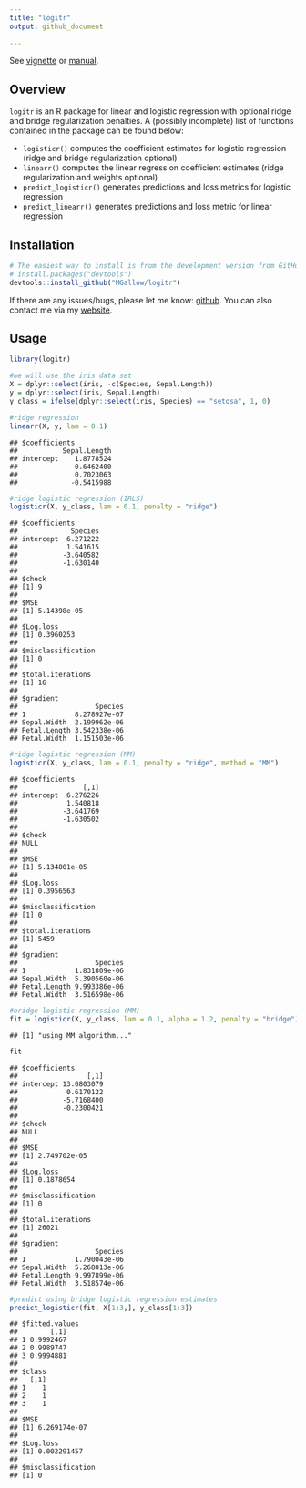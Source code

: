 ```yaml
---
title: "logitr"
output: github_document
  
---
```





See [vignette](https://htmlpreview.github.io/?https://github.com/MGallow/logitr/blob/master/Vignette.html) or [manual](https://github.com/MGallow/logitr/blob/master/logitr.pdf).

## Overview

`logitr` is an R package for linear and logistic regression with optional ridge and bridge regularization penalties. A (possibly incomplete) list of functions contained in the package can be found below:

* `logisticr()` computes the coefficient estimates for logistic regression (ridge and bridge regularization optional)
* `linearr()` computes the linear regression coefficient estimates (ridge regularization and weights optional)
* `predict_logisticr()` generates predictions and loss metrics for logistic regression
* `predict_linearr()` generates predictions and loss metric for linear regression



## Installation


```r
# The easiest way to install is from the development version from GitHub:
# install.packages("devtools")
devtools::install_github("MGallow/logitr")
```

If there are any issues/bugs, please let me know: [github](https://github.com/MGallow/logitr/issues). You can also contact me via my [website](http://users.stat.umn.edu/~gall0441/).

## Usage


```r
library(logitr)

#we will use the iris data set
X = dplyr::select(iris, -c(Species, Sepal.Length))
y = dplyr::select(iris, Sepal.Length)
y_class = ifelse(dplyr::select(iris, Species) == "setosa", 1, 0)

#ridge regression
linearr(X, y, lam = 0.1)
```

```
## $coefficients
##           Sepal.Length
## intercept    1.8778524
##              0.6462400
##              0.7023063
##             -0.5415988
```

```r
#ridge logistic regression (IRLS)
logisticr(X, y_class, lam = 0.1, penalty = "ridge")
```

```
## $coefficients
##             Species
## intercept  6.271222
##            1.541615
##           -3.640582
##           -1.630140
## 
## $check
## [1] 9
## 
## $MSE
## [1] 5.14398e-05
## 
## $Log.loss
## [1] 0.3960253
## 
## $misclassification
## [1] 0
## 
## $total.iterations
## [1] 16
## 
## $gradient
##                   Species
## 1            8.278927e-07
## Sepal.Width  2.199962e-06
## Petal.Length 3.542338e-06
## Petal.Width  1.151503e-06
```

```r
#ridge logistic regression (MM)
logisticr(X, y_class, lam = 0.1, penalty = "ridge", method = "MM")
```

```
## $coefficients
##                [,1]
## intercept  6.276226
##            1.540818
##           -3.641769
##           -1.630502
## 
## $check
## NULL
## 
## $MSE
## [1] 5.134801e-05
## 
## $Log.loss
## [1] 0.3956563
## 
## $misclassification
## [1] 0
## 
## $total.iterations
## [1] 5459
## 
## $gradient
##                   Species
## 1            1.831809e-06
## Sepal.Width  5.390560e-06
## Petal.Length 9.993386e-06
## Petal.Width  3.516598e-06
```

```r
#bridge logistic regression (MM)
fit = logisticr(X, y_class, lam = 0.1, alpha = 1.2, penalty = "bridge")
```

```
## [1] "using MM algorithm..."
```

```r
fit
```

```
## $coefficients
##                 [,1]
## intercept 13.0803079
##            0.6170122
##           -5.7168400
##           -0.2300421
## 
## $check
## NULL
## 
## $MSE
## [1] 2.749702e-05
## 
## $Log.loss
## [1] 0.1878654
## 
## $misclassification
## [1] 0
## 
## $total.iterations
## [1] 26021
## 
## $gradient
##                   Species
## 1            1.790043e-06
## Sepal.Width  5.268013e-06
## Petal.Length 9.997899e-06
## Petal.Width  3.518574e-06
```

```r
#predict using bridge logistic regression estimates
predict_logisticr(fit, X[1:3,], y_class[1:3])
```

```
## $fitted.values
##        [,1]
## 1 0.9992467
## 2 0.9989747
## 3 0.9994881
## 
## $class
##   [,1]
## 1    1
## 2    1
## 3    1
## 
## $MSE
## [1] 6.269174e-07
## 
## $Log.loss
## [1] 0.002291457
## 
## $misclassification
## [1] 0
```
